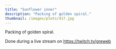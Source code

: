 ```yaml
---
title: "Sunflower inner"
description: "Packing of golden spiral."
thumbnail: /images/plots/417.jpg
---
```


Packing of golden spiral.

Done during a live stream on https://twitch.tv/greweb

